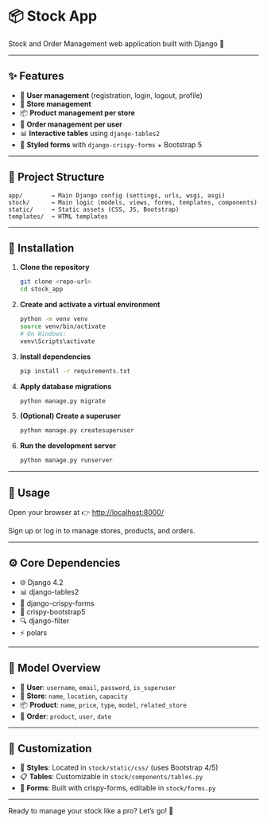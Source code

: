 # 📦 Stock App

Stock and Order Management web application built with Django 🧩

---

## ✨ Features

- 🔐 **User management** (registration, login, logout, profile)
- 🏬 **Store management**
- 📦 **Product management per store**
- 📝 **Order management per user**
- 📊 **Interactive tables** using `django-tables2`
- 🎨 **Styled forms** with `django-crispy-forms` + Bootstrap 5

---

## 🧱 Project Structure

```
app/        → Main Django config (settings, urls, wsgi, asgi)
stock/      → Main logic (models, views, forms, templates, components)
static/     → Static assets (CSS, JS, Bootstrap)
templates/  → HTML templates
```

---

## 🚀 Installation

1. **Clone the repository**
    ```sh
    git clone <repo-url>
    cd stock_app
    ```

2. **Create and activate a virtual environment**
    ```sh
    python -m venv venv
    source venv/bin/activate  
    # On Windows: 
    venv\Scripts\activate
    ```

3. **Install dependencies**
    ```sh
    pip install -r requirements.txt
    ```

4. **Apply database migrations**
    ```sh
    python manage.py migrate
    ```

5. **(Optional) Create a superuser**
    ```sh
    python manage.py createsuperuser
    ```

6. **Run the development server**
    ```sh
    python manage.py runserver
    ```

---

## 🧪 Usage

Open your browser at 👉 [http://localhost:8000/](http://localhost:8000/)

Sign up or log in to manage stores, products, and orders.

---

## ⚙️ Core Dependencies

- 🌐 Django 4.2
- 📊 django-tables2
- 🎨 django-crispy-forms
- 💠 crispy-bootstrap5
- 🔍 django-filter
- ⚡ polars

---

## 🧬 Model Overview

- 👤 **User**: `username`, `email`, `password`, `is_superuser`
- 🏬 **Store**: `name`, `location`, `capacity`
- 📦 **Product**: `name`, `price`, `type`, `model`, `related_store`
- 🧾 **Order**: `product`, `user`, `date`

---

## 🎨 Customization

- 💅 **Styles**: Located in `stock/static/css/` (uses Bootstrap 4/5)
- 📋 **Tables**: Customizable in `stock/components/tables.py`
- 📝 **Forms**: Built with crispy-forms, editable in `stock/forms.py`

---

Ready to manage your stock like a pro? Let’s go! 🚀